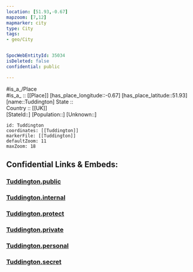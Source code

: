 ```yaml
---
location: [51.93,-0.67] 
mapzoom: [7,12] 
mapmarker: city 
type: City
tags:
- geo/City


SpocWebEntityId: 35034
isDeleted: false
confidential: public

---
```

#is_a_/Place  
#is_a_ :: [[Place]] 
[has_place_longitude::-0.67] 
[has_place_latitude::51.93] 
[name::Tuddington] 
State ::  
Country :: [[UK]]  
[StateId::] 
[Population::] 
[Unknown::] 


```leaflet
id: Tuddington
coordinates: [[Tuddington]] 
markerFile: [[Tuddington]] 
defaultZoom: 11 
maxZoom: 18
```


## Confidential Links & Embeds: 

### [Tuddington.public](/_public/\Earth\Continent\Europe\Europe~North\UK\England\Regions~England\East_of_England\Central_Bedfordshire\cities~Central_BedfordshireTuddington.public.md) 

### [Tuddington.internal](/_internal/\Earth\Continent\Europe\Europe~North\UK\England\Regions~England\East_of_England\Central_Bedfordshire\cities~Central_BedfordshireTuddington.internal.md) 

### [Tuddington.protect](/_protect/\Earth\Continent\Europe\Europe~North\UK\England\Regions~England\East_of_England\Central_Bedfordshire\cities~Central_BedfordshireTuddington.protect.md) 

### [Tuddington.private](/_private/\Earth\Continent\Europe\Europe~North\UK\England\Regions~England\East_of_England\Central_Bedfordshire\cities~Central_BedfordshireTuddington.private.md) 

### [Tuddington.personal](/_personal/\Earth\Continent\Europe\Europe~North\UK\England\Regions~England\East_of_England\Central_Bedfordshire\cities~Central_BedfordshireTuddington.personal.md) 

### [Tuddington.secret](/_secret/\Earth\Continent\Europe\Europe~North\UK\England\Regions~England\East_of_England\Central_Bedfordshire\cities~Central_BedfordshireTuddington.secret.md)

